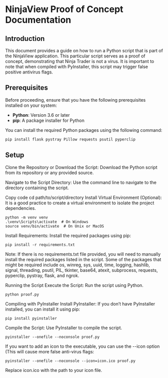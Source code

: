 # NinjaView Proof of Concept Documentation

## Introduction

This document provides a guide on how to run a Python script that is part of the NinjaView application. This particular script serves as a proof of concept, demonstrating that Ninja Trader is not a virus. It is important to note that when compiled with PyInstaller, this script may trigger false positive antivirus flags.

## Prerequisites

Before proceeding, ensure that you have the following prerequisites installed on your system:

- **Python**: Version 3.6 or later
- **pip**: A package installer for Python

You can install the required Python packages using the following command:

```sh
pip install flask pystray Pillow requests psutil pyperclip
```
## Setup
Clone the Repository or Download the Script: Download the Python script from its repository or any provided source.

Navigate to the Script Directory: Use the command line to navigate to the directory containing the script.


Copy code
cd path/to/script/directory
Install Virtual Environment (Optional): It is a good practice to create a virtual environment to isolate the project dependencies.


```
python -m venv venv
.\venv\Scripts\activate  # On Windows
source venv/bin/activate  # On Unix or MacOS
```
Install Requirements: Install the required packages using pip:


```
pip install -r requirements.txt
```
Note: If there is no requirements.txt file provided, you will need to manually install the required packages listed in the script. Some of the packages that might be required include os, winreg, sys, uuid, time, logging, hashlib, signal, threading, psutil, PIL, tkinter, base64, atexit, subprocess, requests, pyperclip, pystray, flask, and ngrok.

Running the Script
Execute the Script: Run the script using Python.
```
python proof.py
```
Compiling with PyInstaller
Install PyInstaller: If you don’t have PyInstaller installed, you can install it using pip:


```
pip install pyinstaller
```
Compile the Script: Use PyInstaller to compile the script.


```
pyinstaller --onefile --noconsole proof.py
```
If you want to add an icon to the executable, you can use the --icon option (This will cause more false anti-virus flags:

```
pyinstaller --onefile --noconsole --icon=icon.ico proof.py
```
Replace icon.ico with the path to your icon file.
